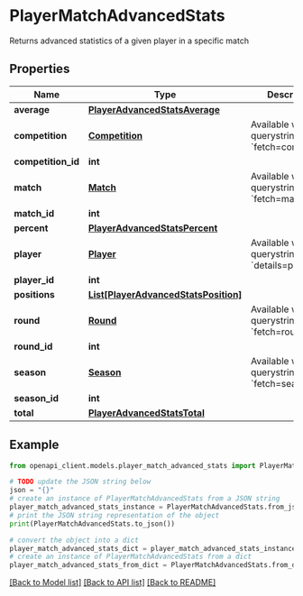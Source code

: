 # PlayerMatchAdvancedStats

Returns advanced statistics of a given player in a specific match

## Properties

Name | Type | Description | Notes
------------ | ------------- | ------------- | -------------
**average** | [**PlayerAdvancedStatsAverage**](PlayerAdvancedStatsAverage.md) |  | [optional] 
**competition** | [**Competition**](Competition.md) | Available with querystring param &#x60;fetch&#x3D;competition&#x60; | [optional] 
**competition_id** | **int** |  | [optional] 
**match** | [**Match**](Match.md) | Available with querystring param &#x60;fetch&#x3D;match&#x60; | [optional] 
**match_id** | **int** |  | [optional] 
**percent** | [**PlayerAdvancedStatsPercent**](PlayerAdvancedStatsPercent.md) |  | [optional] 
**player** | [**Player**](Player.md) | Available with querystring param &#x60;details&#x3D;player&#x60; | [optional] 
**player_id** | **int** |  | [optional] 
**positions** | [**List[PlayerAdvancedStatsPosition]**](PlayerAdvancedStatsPosition.md) |  | [optional] 
**round** | [**Round**](Round.md) | Available with querystring param &#x60;fetch&#x3D;round&#x60; | [optional] 
**round_id** | **int** |  | [optional] 
**season** | [**Season**](Season.md) | Available with querystring param &#x60;fetch&#x3D;season&#x60; | [optional] 
**season_id** | **int** |  | [optional] 
**total** | [**PlayerAdvancedStatsTotal**](PlayerAdvancedStatsTotal.md) |  | [optional] 

## Example

```python
from openapi_client.models.player_match_advanced_stats import PlayerMatchAdvancedStats

# TODO update the JSON string below
json = "{}"
# create an instance of PlayerMatchAdvancedStats from a JSON string
player_match_advanced_stats_instance = PlayerMatchAdvancedStats.from_json(json)
# print the JSON string representation of the object
print(PlayerMatchAdvancedStats.to_json())

# convert the object into a dict
player_match_advanced_stats_dict = player_match_advanced_stats_instance.to_dict()
# create an instance of PlayerMatchAdvancedStats from a dict
player_match_advanced_stats_from_dict = PlayerMatchAdvancedStats.from_dict(player_match_advanced_stats_dict)
```
[[Back to Model list]](../README.md#documentation-for-models) [[Back to API list]](../README.md#documentation-for-api-endpoints) [[Back to README]](../README.md)


